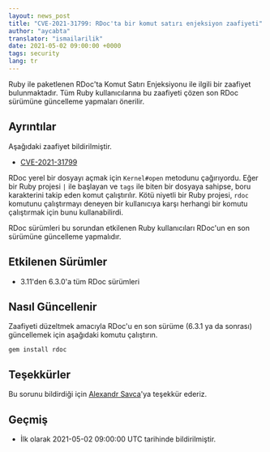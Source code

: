 ```yaml
---
layout: news_post
title: "CVE-2021-31799: RDoc'ta bir komut satırı enjeksiyon zaafiyeti"
author: "aycabta"
translator: "ismailarilik"
date: 2021-05-02 09:00:00 +0000
tags: security
lang: tr
---
```


Ruby ile paketlenen RDoc'ta Komut Satırı Enjeksiyonu ile ilgili bir zaafiyet bulunmaktadır.
Tüm Ruby kullanıcılarına bu zaafiyeti çözen son RDoc sürümüne güncelleme yapmaları önerilir.

## Ayrıntılar

Aşağıdaki zaafiyet bildirilmiştir.

* [CVE-2021-31799](https://nvd.nist.gov/vuln/detail/CVE-2021-31799)

RDoc yerel bir dosyayı açmak için `Kernel#open` metodunu çağırıyordu.
Eğer bir Ruby projesi `|` ile başlayan ve `tags` ile biten bir dosyaya sahipse, boru karakterini takip eden komut çalıştırılır.
Kötü niyetli bir Ruby projesi, `rdoc` komutunu çalıştırmayı deneyen bir kullanıcıya karşı herhangi bir komutu çalıştırmak için bunu kullanabilirdi.

RDoc sürümleri bu sorundan etkilenen Ruby kullanıcıları RDoc'un en son sürümüne güncelleme yapmalıdır.

## Etkilenen Sürümler

* 3.11'den 6.3.0'a tüm RDoc sürümleri

## Nasıl Güncellenir

Zaafiyeti düzeltmek amacıyla RDoc'u en son sürüme (6.3.1 ya da sonrası) güncellemek için aşağıdaki komutu çalıştırın.

```
gem install rdoc
```

## Teşekkürler

Bu sorunu bildirdiği için [Alexandr Savca](https://hackerone.com/chinarulezzz)'ya teşekkür ederiz.

## Geçmiş

* İlk olarak 2021-05-02 09:00:00 UTC tarihinde bildirilmiştir.
